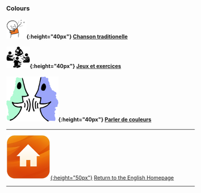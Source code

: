 <head>
<!-- Global site tag (gtag.js) - Google Analytics -->
<script async src="https://www.googletagmanager.com/gtag/js?id=UA-160613202-2"></script>
<script>
  window.dataLayer = window.dataLayer || [];
  function gtag(){dataLayer.push(arguments);}
  gtag('js', new Date());

  gtag('config', 'UA-160613202-2');
</script>
</head>

### Colours

#### ![sing](/images/sing.png){:height="40px"} [Chanson traditionelle](https://english-homework.github.io/KidooLand/Colours_B_song)
#### ![silh_game](/images/silh_game.jpg){:height="40px"} [Jeux et exercices](https://english-homework.github.io/KidooLand/Colours_B_g)
#### ![talk](/images/talk.png){:height="40px"} [Parler de couleurs](https://english-homework.github.io/KidooLand/Colours_B_ls)  

***
[![home](/images/home.png){:height="50px"}](https://english-homework.github.io/KidooLand) [Return to the English Homepage](https://english-homework.github.io/KidooLand)

***
